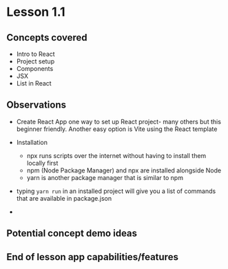 # Lesson 1.1

## Concepts covered

- Intro to React
- Project setup
- Components
- JSX
- List in React

## Observations

- Create React App one way to set up React project- many others but this beginner friendly. Another easy option is Vite using the React template
- Installation
  - npx runs scripts over the internet without having to install them locally first
  - npm (Node Package Manager) and npx are installed alongside Node
  - yarn is another package manager that is similar to npm
- typing `yarn run` in an installed project will give you a list of commands that are available in package.json

-

## Potential concept demo ideas

## End of lesson app capabilities/features
